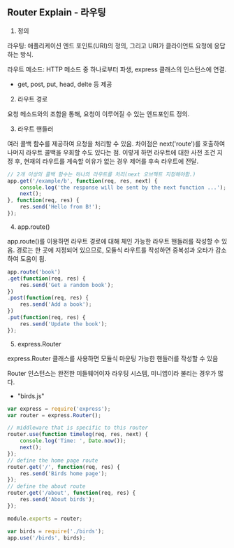 ## Router Explain - 라우팅

1. 정의

라우팅: 애플리케이션 엔드 포인트(URI)의 정의, 그리고 URI가 클라이언트 요청에 응답하는 방식.

라우트 메소드: HTTP 메소드 중 하나로부터 파생, express 클래스의 인스턴스에 연결.
- get, post, put, head, delte 등 제공

2. 라우트 경로

요청 메소드와의 조합을 통해, 요청이 이루어질 수 있는 엔드포인트 정의.

3. 라우트 핸들러

여러 콜백 함수를 제공하여 요청을 처리할 수 있음. 차이점은 next('route')를 호출하여 나머지 라우트 콜백을 우회할 수도 있다는 점. 이렇게 하면 라우트에 대한 사전 조건 지정 후, 현재의 라우트를 계속할 이유가 없는 경우 제어를 후속 라우트에 전달.

```javascript
// 2개 이상의 콜백 함수는 하나의 라우트를 처리(next 오브젝트 지정해야함.)
app.get('/example/b', function(req, res, next) {
    console.log('the response will be sent by the next function ...');
    next();
}, function(req, res) {
    res.send('Hello from B!');
});
```

4. app.route()

app.route()를 이용하면 라우트 경로에 대해 체인 가능한 라우트 핸들러를 작성할 수 있음. 경로는 한 곳에 지정되어 있으므로, 모듈식 라우트를 작성하면 중복성과 오타가 감소하여 도움이 됨.

```javascript
app.route('book')
.get(function(req, res) {
    res.send('Get a random book');
})
.post(function(req, res) {
    res.send('Add a book');
})
.put(function(req, res) {
    res.send('Update the book');
});
```

5. express.Router

express.Router 클래스를 사용하면 모듈식 마운팅 가능한 핸들러를 작성할 수 있음

Router 인스턴스는 완전한 미들웨어이자 라우팅 시스템, 미니앱이라 불리는 경우가 많다.
- "birds.js"
```javascript
var express = require('express');
var router = express.Router();

// middleware that is specific to this router
router.use(function timelog(req, res, next) {
    console.log('Time: ', Date.now());
    next();
});
// define the home page route
router.get('/', function(req, res) {
    res.send('Birds home page');
});
// define the about route
router.get('/about', function(req, res) {
    res.send('About birds');
});

module.exports = router;
```

```javascript
var birds = require('./birds');
app.use('/birds', birds);
```